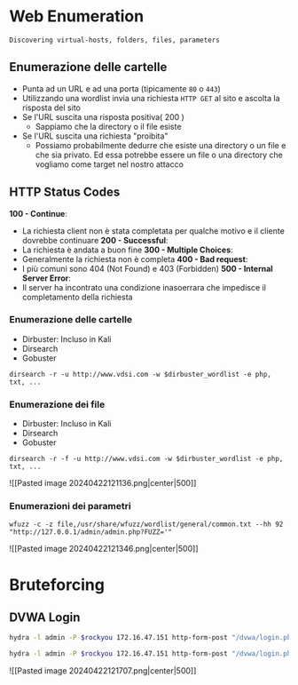 # Web Enumeration
	Discovering virtual-hosts, folders, files, parameters
## Enumerazione delle cartelle
- Punta ad un URL e ad una porta (tipicamente `80`  o `443`)
- Utilizzando una wordlist invia una richiesta `HTTP GET` al sito e ascolta la risposta del sito
- Se l'URL suscita una risposta positiva( 200 )
	- Sappiamo che la directory o il file esiste
- Se l'URL suscita una richiesta "proibita"
	- Possiamo probabilmente dedurre che esiste una directory o un file e che sia privato.
Ed essa potrebbe essere un file o una directory che vogliamo come target nel nostro attacco
## HTTP Status Codes
**100 - Continue**:
- La richiesta client non è stata completata per qualche motivo e il cliente dovrebbe continuare
**200 - Successful**:
- La richiesta è andata a buon fine
**300 - Multiple Choices**:
- Generalmente la richiesta non è completa
**400 - Bad request**:
- I più comuni sono 404 (Not Found) e 403 (Forbidden)
**500 - Internal Server Error**:
- Il server ha incontrato una condizione inasoerrara che impedisce il completamento della richiesta
### Enumerazione delle cartelle
- Dirbuster: Incluso in Kali
- Dirsearch
- Gobuster
```Shell
dirsearch -r -u http://www.vdsi.com -w $dirbuster_wordlist -e php, txt, ...
```
### Enumerazione dei file
- Dirbuster: Incluso in Kali
- Dirsearch
- Gobuster
```Shell
dirsearch -r -f -u http://www.vdsi.com -w $dirbuster_wordlist -e php, txt, ...
```

![[Pasted image 20240422121136.png|center|500]]
### Enumerazioni dei parametri
```Shell
wfuzz -c -z file,/usr/share/wfuzz/wordlist/general/common.txt --hh 92 "http://127.0.0.1/admin/admin.php?FUZZ='"
```
![[Pasted image 20240422121346.png|center|500]]
# Bruteforcing
## DVWA Login
```sh
hydra -l admin -P $rockyou 172.16.47.151 http-form-post "/dvwa/login.php:usernale=^USER^&password=^PASS^&Login=Login:Login failed"
```
```sh
hydra -l admin -P $rockyou 172.16.47.151 http-form-post "/dvwa/login.php:usernale=^USER^&password=^PASS^&Login=Login:S=Welcome"
```
![[Pasted image 20240422121707.png|center|500]]

